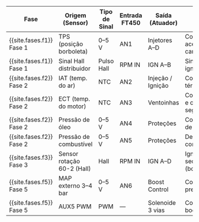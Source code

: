 
| Fase | Origem (Sensor) | Tipo de Sinal | Entrada FT450 | Saída (Atuador) | Descrição / Lógica |
|---|------------------|----------------|----------------|------------------|---------------------|
|{{site.fases.f1}} Fase 1| TPS (posição borboleta) | 0–5 V | AN1 | Injetores A–D | Correção de aceleração e carga |
|{{site.fases.f1}} Fase 1| Sinal Hall distribuidor | Pulso Hall | RPM IN | IGN A–B | Sincronismo de ignição (OEM) |
|{{site.fases.f2}} Fase 2| IAT (temp. do ar) | NTC | AN2 | Injeção / Ignição | Compensação térmica |
|{{site.fases.f2}} Fase 2| ECT (temp. do motor) | NTC | AN3 | Ventoinhas | Controle térmico e corte de segurança |
|{{site.fases.f2}} Fase 2| Pressão de óleo | 0–5 V | AN4 | Proteções | Corte por falha de pressão |
|{{site.fases.f2}} Fase 2| Pressão de combustível | 0–5 V | AN5 | Proteções | Delta P combustível/MAP |
|{{site.fases.f3}} Fase 3| Sensor rotação 60-2 (Hall) | Hall | RPM IN | IGN A–D | Ignição sequencial (bobinas G6) |
|{{site.fases.f5}} Fase 5| MAP externo 3–4 bar | 0–5 V | AN6 | Boost Control | Controle de pressão (PWM) |
|{{site.fases.f5}} Fase 5| AUX5 PWM | PWM | — | Solenoide 3 vias | Controle de boost |